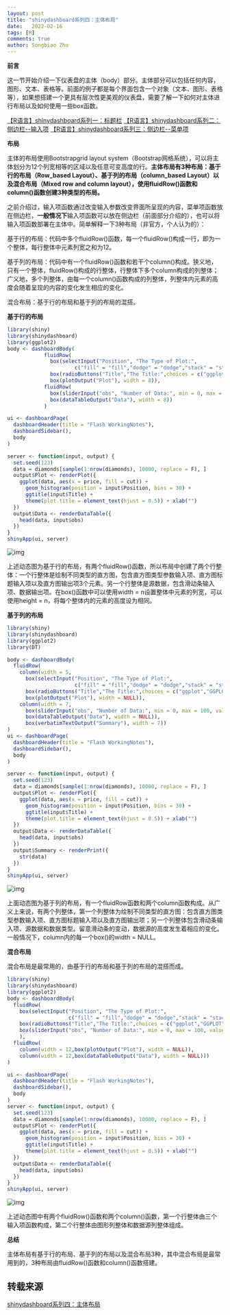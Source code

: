 ```yaml
---
layout: post
title: "shinydashboard系列四：主体布局"
date:   2022-02-16
tags: [R]
comments: true
author: Songbiao Zhu
---
```



**前言**

这一节开始介绍一下仪表盘的主体（body）部分。主体部分可以包括任何内容，图形、文本、表格等。前面的例子都是每个界面包含一个对象（文本、图形、表格等），如果想搭建一个更具有层次性更美观的仪表盘，需要了解一下如何对主体进行布局以及如何使用一些box函数。
<!-- more -->
[【R语言】shinydashboard系列一：标题栏](https://link.zhihu.com/?target=http%3A//mp.weixin.qq.com/s%3F__biz%3DMzU1NTg3MTQwMA%3D%3D%26mid%3D2247483883%26idx%3D1%26sn%3D8f804b6e015451213b627b9be0cbd55e%26chksm%3Dfbccfc2cccbb753ac9be66f54e509958c26a46bb3a99caaf22cf066f3a237c449e0f6f57450b%26scene%3D21%23wechat_redirect)
[【R语言】shinydashboard系列二：侧边栏--输入项](https://link.zhihu.com/?target=http%3A//mp.weixin.qq.com/s%3F__biz%3DMzU1NTg3MTQwMA%3D%3D%26mid%3D2247483905%26idx%3D1%26sn%3Db4c3dec46f3534b192154a31d320b2a9%26chksm%3Dfbccffc6ccbb76d01e889410bf52750ad1196b116be33c92b369c526b7fc5aa0aee5d7c6cad7%26scene%3D21%23wechat_redirect)
[【R语言】shinydashboard系列三：侧边栏--菜单项](https://link.zhihu.com/?target=http%3A//mp.weixin.qq.com/s%3F__biz%3DMzU1NTg3MTQwMA%3D%3D%26mid%3D2247483912%26idx%3D1%26sn%3D1fe66b093145f313d3df6167a551d734%26chksm%3Dfbccffcfccbb76d946b21d700565d10e25cbc36072298bad70dc3b522b9637b1fffa4e632cb7%26scene%3D21%23wechat_redirect)

**布局**

主体的布局使用Bootstrapgrid layout system（Bootstrap网格系统），可以将主体划分为12个列宽相等的区域以及任意可变高度的行。**主体布局有3种布局：基于行的布局（Row_based Layout）、基于列的布局（column_based Layout）以及混合布局（Mixed row and column layout），使用fluidRow()函数和column()函数创建3种类型的布局。**

之前介绍过，输入项函数通过改变输入参数改变界面所呈现的内容，菜单项函数放在侧边栏，**一般情况下**输入项函数可以放在侧边栏（前面部分介绍的），也可以将输入项函数部署在主体中。简单解释一下3种布局（非官方，个人认为的）：

基于行的布局：代码中多个fluidRow()函数，每一个fluidRow()构成一行，即为一个整体，每行整体中元素列宽之和为12。

基于列的布局：代码中有一个fluidRow()函数和若干个column()构成。狭义地，只有一个整体，fluidRow()构成的行整体，行整体下多个column构成的列整体；广义地，多个列整体，由每一个column()函数构成的列整体，列整体内元素的高度会随着呈现的内容的变化发生相应的变化。

混合布局：基于行的布局和基于列的布局的混搭。

**基于行的布局**

```R
library(shiny)
library(shinydashboard)
library(ggplot2)
body <- dashboardBody(
            fluidRow(
              box(selectInput("Position", "The Type of Plot:",
                      c("fill" = "fill","dodge" = "dodge","stack" = "stack")),width = 2),
              box(radioButtons("Title","The Title:",choices = c("ggplot","GGPLOT")),width = 2),
              box(plotOutput("Plot"), width = 8)),
            fluidRow(
              box(sliderInput("obs", "Number of Data:", min = 0, max = 100, value = 2, animate = TRUE),width = 4),    
              box(dataTableOutput("Data"), width = 8))
            )

ui <- dashboardPage(
  dashboardHeader(title = "Flash WorkingNotes"),
  dashboardSidebar(),
  body
)

server <- function(input, output) {
  set.seed(123)
  data = diamonds[sample(1:nrow(diamonds), 10000, replace = F), ]
  output$Plot <- renderPlot({
    ggplot(data, aes(x = price, fill = cut)) + 
      geom_histogram(position = input$Position, bins = 30) +
      ggtitle(input$Title) +
      theme(plot.title = element_text(hjust = 0.5)) + xlab("")
  })
  output$Data <- renderDataTable({
    head(data, input$obs)
  })
}
shinyApp(ui, server)
```

![img](https://pic1.zhimg.com/v2-40fb58ca88e7011bdd8f7bdf199a918c_b.jpg)



上述动态图为基于行的布局，有两个fluidRow()函数，所以布局中创建了两个行整体：一个行整体是绘制不同类型的直方图，包含直方图类型参数输入项、直方图标题输入项以及直方图输出项3个元素。另一个行整体是源数据，包含滑动条输入项、数据输出项。在box()函数中可以使用width = n设置整体中元素的列宽，可以使用height = n，将每个整体内的元素的高度设为相同。

**基于列的布局**

```R
library(shiny)
library(shinydashboard)
library(ggplot2)
library(DT)

body <- dashboardBody(
  fluidRow(
    column(width = 5,
      box(selectInput("Position", "The Type of Plot:",
                      c("fill" = "fill","dodge" = "dodge","stack" = "stack")),width = NULL),
      box(radioButtons("Title","The Title:",choices = c("ggplot","GGPLOT")),width = NULL),
      box(plotOutput("Plot"), width = NULL)),
    column(width = 7,
      box(sliderInput("obs", "Number of Data:", min = 0, max = 100, value = 2, animate = TRUE),width = NULL),
      box(dataTableOutput("Data"), width = NULL)),
      box(verbatimTextOutput("Summary"), width = 7))
)
ui <- dashboardPage(
  dashboardHeader(title = "Flash WorkingNotes"),
  dashboardSidebar(),
  body
)

server <- function(input, output) {
  set.seed(123)
  data = diamonds[sample(1:nrow(diamonds), 10000, replace = F), ]
  output$Plot <- renderPlot({
    ggplot(data, aes(x = price, fill = cut)) + 
      geom_histogram(position = input$Position, bins = 30) +
      ggtitle(input$Title) +
      theme(plot.title = element_text(hjust = 0.5)) + xlab("")
  })
  output$Data <- renderDataTable({
    head(data, input$obs)
  })
  output$Summary <- renderPrint({
    str(data)
  })
}
shinyApp(ui, server)
```

![img](https://pic3.zhimg.com/v2-ebe4bca9137a7252035182087d57a126_b.jpg)



上面动态图为基于列的布局，有一个fluidRow函数和两个column函数构成。从广义上来说，有两个列整体，第一个列整体为绘制不同类型的直方图：包含直方图类型参数输入项、直方图标题输入项以及直方图输出项；另一个列整体包含滑动条输入项、源数据和数据类型。留意滑动条的变动，数据源的高度发生着相应的变化。一般情况下，column内的每一个box()的width = NULL。

**混合布局**

混合布局是最常用的，由基于行的布局和基于列的布局的混搭而成。

```R
library(shiny)
library(shinydashboard)
library(ggplot2)
body <- dashboardBody(
  fluidRow(
    box(selectInput("Position", "The Type of Plot:",
                    c("fill" = "fill","dodge" = "dodge","stack" = "stack")),width = 4),
    box(radioButtons("Title","The Title:",choices = c("ggplot","GGPLOT")),width = 4),
    box(sliderInput("obs", "Number of Data:", min = 0, max = 100, value = 2, animate = TRUE),width = 4)
    ),
  fluidRow(
    column(width = 12,box(plotOutput("Plot"), width = NULL)),
    column(width = 12,box(dataTableOutput("Data"), width = NULL)))
)

ui <- dashboardPage(
  dashboardHeader(title = "Flash WorkingNotes"),
  dashboardSidebar(),
  body
)
server <- function(input, output) {
  set.seed(123)
  data = diamonds[sample(1:nrow(diamonds), 10000, replace = F), ]
  output$Plot <- renderPlot({
    ggplot(data, aes(x = price, fill = cut)) + 
      geom_histogram(position = input$Position, bins = 30) +
      ggtitle(input$Title) +
      theme(plot.title = element_text(hjust = 0.5)) + xlab("")
  })
  output$Data <- renderDataTable({
    head(data, input$obs)
  })
}
shinyApp(ui, server)
```

![img](https://pic3.zhimg.com/v2-603b2d5616f478bf4788c6afe37337ae_b.webp)



上述动态图中有两个fluidRow()函数和两个column()函数，第一个行整体由三个输入项函数构成，第二个行整体由图形列整体和数据源列整体组成。

**总结**

主体布局有基于行的布局、基于列的布局以及混合布局3种，其中混合布局是最常用到的，3种布局由fluidRow()函数和column()函数搭建。

## 转载来源

[shinydashboard系列四：主体布局](https://zhuanlan.zhihu.com/p/90352653)